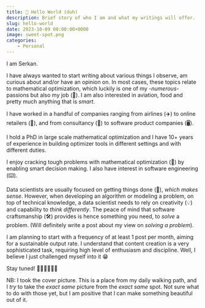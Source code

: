 ```yaml
---
title: 👋 Hello World (duh)
description: Brief story of who I am and what my writings will offer.
slug: hello-world
date: 2023-10-09 00:00:00+0000
image: sweet-spot.png
categories:
    - Personal
---
```


I am Serkan. 

I have always wanted to start writing about various things I observe, am curious about and/or have an opinion on.
In most cases, these topics relate to mathematical optimization, which luckily is one of my -_numerous_- passions but also my job (🤑).
I am also interested in aviation, food and pretty much anything that is _smart_.

I have worked in a handful of companies ranging from airlines (✈️) to online retailers (💈), and from
consultancy (👔) to software product companies (🖥️). 

I hold a PhD in large scale mathematical optimization and I have 10+ years of experience in building optimizer 
tools in different settings and with different duties.

I enjoy cracking tough problems with mathematical optimization (🧮) 
by enabling smart decision making. I also have interest in software engineering (⌨️). 

Data scientists are usually focused
on getting things done (🎯), _which makes sense_. However, when developing an algorithm or modeling a problem,
on top of technical knowledge, a data scientist needs to rely on creativity (💡) and capability to _think differently_.
The peace of mind that software craftsmanship (🛠️) provides is hence something you need, to _solve_ a problem.
(Will definitely write a post about my view on _solving a problem_).

I am planning to start with a frequency of at least 1 post per month, aiming for a sustainable output rate.
I understand that content creation is a very sophisticated task, requiring high level of enthusiasm and discipline.
Well, I believe I just challenged myself into it 😁

Stay tuned! 🧑🏻‍💻🏃🏻‍♂️

NB: I took the cover picture. This is a place from my daily walking path, and I _try_ to take
the _exact same_ picture from the _exact same_ spot. Not sure what to do with those yet, but 
I am positive that I can make something beautiful out of it.